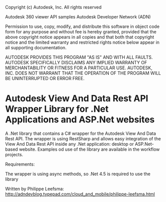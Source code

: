 
Copyright (c) Autodesk, Inc. All rights reserved

Autodesk 360 viewer API samples Autodesk Developer Network (ADN)

Permission to use, copy, modify, and distribute this software in object code form for any purpose and without fee is hereby granted, provided that the above copyright notice appears in all copies and that both that copyright notice and the limited warranty and restricted rights notice below appear in all supporting documentation.

AUTODESK PROVIDES THIS PROGRAM "AS IS" AND WITH ALL FAULTS. AUTODESK SPECIFICALLY DISCLAIMS ANY IMPLIED WARRANTY OF MERCHANTABILITY OR FITNESS FOR A PARTICULAR USE. AUTODESK, INC. DOES NOT WARRANT THAT THE OPERATION OF THE PROGRAM WILL BE UNINTERRUPTED OR ERROR FREE.


Autodesk View And Data Rest API Wrapper Library for .Net Applications and ASP.Net websites
======================
A .Net library that contains a C# wrapper for the Autodesk View And Data Rest API. The wrapper is using RestSharp and allows easy integration of the View And Data Rest API inside any .Net application: desktop or ASP.Net-based website. Examples od use of the library are available in the workflow projects.


Requirements:

The wrapper is using async methods, so .Net 4.5 is required to use the library



Written by Philippe Leefsma: http://adndevblog.typepad.com/cloud_and_mobile/philippe-leefsma.html


